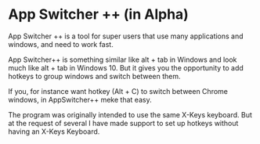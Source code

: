 # App Switcher ++ (in Alpha)

App Switcher ++ is a tool for super users that use many applications and windows, and need to work fast.

App Switcher++ is something similar like alt + tab in Windows and look much like alt + tab in Windows 10. 
But it gives you the opportunity to add hotkeys to group windows and switch between them. 

If you, for instance want hotkey (Alt + C) to  switch between Chrome windows, in AppSwitcher++ meke that easy.

The program was originally intended to use the same X-Keys keyboard. But at the request of several I have made support to set up hotkeys without having an X-Keys Keyboard.
